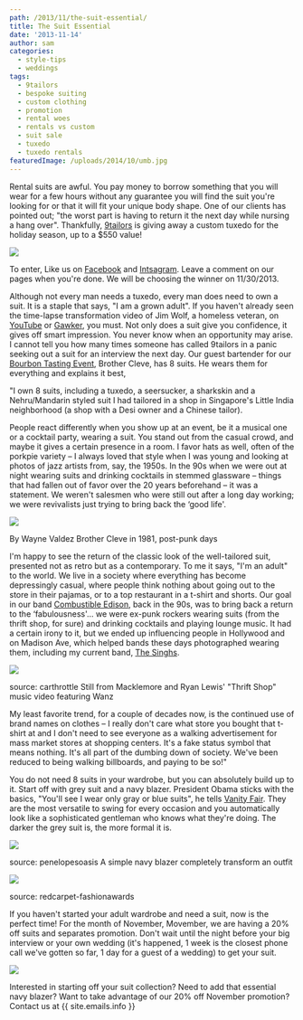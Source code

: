 ```yaml
---
path: /2013/11/the-suit-essential/
title: The Suit Essential
date: '2013-11-14'
author: sam
categories:
  - style-tips
  - weddings
tags:
  - 9tailors
  - bespoke suiting
  - custom clothing
  - promotion
  - rental woes
  - rentals vs custom
  - suit sale
  - tuxedo
  - tuxedo rentals
featuredImage: /uploads/2014/10/umb.jpg
---
```



Rental suits are awful. You pay money to borrow something that you will wear for a few hours without any guarantee you will find the suit you're looking for or that it will fit your unique body shape. One of our clients has pointed out; "the worst part is having to return it the next day while nursing a hang over". Thankfully, [9tailors](http://www.9tailors.com/) is giving away a custom tuxedo for the holiday season, up to a $550 value!

[![](http://2.bp.blogspot.com/-tuglz9MXJSI/Un6depO81CI/AAAAAAAAAIE/G3yRGhSYocA/s400/1464649_10152352794794251_1322704149_n.jpg)](http://2.bp.blogspot.com/-tuglz9MXJSI/Un6depO81CI/AAAAAAAAAIE/G3yRGhSYocA/s1600/1464649_10152352794794251_1322704149_n.jpg)

To enter, Like us on [Facebook](https://www.facebook.com/9tailors) and [Intsagram](http://instagram.com/9tailors). Leave a comment on our pages when you're done. We will be choosing the winner on 11/30/2013.

Although not every man needs a tuxedo, every man does need to own a suit. It is a staple that says, "I am a grown adult". If you haven't already seen the time-lapse transformation video of Jim Wolf, a homeless veteran, on [YouTube](http://www.youtube.com/watch?v=6a6VVncgHcY) or [Gawker](http://gawker.com/search?q=homeless+veteran), you must. Not only does a suit give you confidence, it gives off smart impression. You never know when an opportunity may arise. I cannot tell you how many times someone has called 9tailors in a panic seeking out a suit for an interview the next day. Our guest bartender for our [Bourbon Tasting Event](http://2013/11/bourbon-tasting-event.html), Brother Cleve, has 8 suits. He wears them for everything and explains it best,

"I own 8 suits, including a tuxedo, a seersucker, a sharkskin and a Nehru/Mandarin styled suit I had tailored in a shop in Singapore's Little India neighborhood (a shop with a Desi owner and a Chinese tailor).

People react differently when you show up at an event, be it a musical one or a cocktail party, wearing a suit. You stand out from the casual crowd, and maybe it gives a certain presence in a room. I favor hats as well, often of the porkpie variety – I always loved that style when I was young and looking at photos of jazz artists from, say, the 1950s. In the 90s when we were out at night wearing suits and drinking cocktails in stemmed glassware – things that had fallen out of favor over the 20 years beforehand – it was a statement. We weren't salesmen who were still out after a long day working; we were revivalists just trying to bring back the ‘good life'.

[![](http://3.bp.blogspot.com/-issT9Q6yHag/Un648O8kmcI/AAAAAAAAAIU/VkxHHZzfJ00/s400/BCWesternFront_81.jpg)](http://3.bp.blogspot.com/-issT9Q6yHag/Un648O8kmcI/AAAAAAAAAIU/VkxHHZzfJ00/s1600/BCWesternFront_81.jpg)

By Wayne Valdez
Brother Cleve in 1981, post-punk days

I'm happy to see the return of the classic look of the well-tailored suit, presented not as retro but as a contemporary. To me it says, "I'm an adult" to the world. We live in a society where everything has become depressingly casual, where people think nothing about going out to the store in their pajamas, or to a top restaurant in a t-shirt and shorts. Our goal in our band [Combustible Edison](http://www.subpop.com/artists/combustible_edison), back in the 90s, was to bring back a return to the ‘fabulousness'… we were ex-punk rockers wearing suits (from the thrift shop, for sure) and drinking cocktails and playing lounge music. It had a certain irony to it, but we ended up influencing people in Hollywood and on Madison Ave, which helped bands these days photographed wearing them, including my current band, [The Singhs](http://www.thesinghsband.com/).

[![](http://cdn.carthrottle.com/wp-content/uploads/2013/02/Macklemore-and-Ryan-Lewis.jpg)](http://cdn.carthrottle.com/wp-content/uploads/2013/02/Macklemore-and-Ryan-Lewis.jpg)

source: carthrottle
Still from Macklemore and Ryan Lewis' "Thrift Shop" music video featuring Wanz

My least favorite trend, for a couple of decades now, is the continued use of brand names on clothes – I really don't care what store you bought that t-shirt at and I don't need to see everyone as a walking advertisement for mass market stores at shopping centers. It's a fake status symbol that means nothing. It's all part of the dumbing down of society. We've been reduced to being walking billboards, and paying to be so!"

You do not need 8 suits in your wardrobe, but you can absolutely build up to it. Start off with grey suit and a navy blazer. President Obama sticks with the basics, "You'll see I wear only gray or blue suits", he tells [Vanity Fair](http://www.vanityfair.com/politics/2012/10/michael-lewis-profile-barack-obama). They are the most versatile to swing for every occasion and you automatically look like a sophisticated gentleman who knows what they're doing. The darker the grey suit is, the more formal it is.

[![](http://2.bp.blogspot.com/-pCzsuUUBHWw/UoPvt9xF_OI/AAAAAAAAAIs/II-37jSpLcY/s400/classic.png)](http://2.bp.blogspot.com/-pCzsuUUBHWw/UoPvt9xF_OI/AAAAAAAAAIs/II-37jSpLcY/s1600/classic.png)

source: penelopesoasis
A simple navy blazer completely transform an outfit

[![](http://cdn.redcarpet-fashionawards.com/wp-content/uploads/2013/04/Obama-in-Prabal-Gurung-copy.jpg)](http://cdn.redcarpet-fashionawards.com/wp-content/uploads/2013/04/Obama-in-Prabal-Gurung-copy.jpg)

source: redcarpet-fashionawards

If you haven't started your adult wardrobe and need a suit, now is the perfect time! For the month of November, Movember, we are having a 20% off suits and separates promotion. Don't wait until the night before your big interview or your own wedding (it's happened, 1 week is the closest phone call we've gotten so far, 1 day for a guest of a wedding) to get your suit.

[![](http://4.bp.blogspot.com/-modq7L_ep8c/UoQH8h8pfDI/AAAAAAAAAI8/IQ2AUjfwSD8/s400/novembersale-5.jpg)](http://4.bp.blogspot.com/-modq7L_ep8c/UoQH8h8pfDI/AAAAAAAAAI8/IQ2AUjfwSD8/s1600/novembersale-5.jpg)

Interested in starting off your suit collection? Need to add that essential navy blazer? Want to take advantage of our 20% off November promotion? Contact us at {{ site.emails.info }}